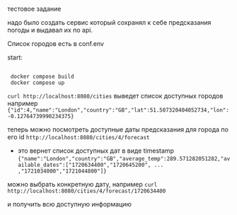 тестовое задание

надо было создать сервис который сохранял к себе предсказания погоды и выдавал их по api. 

Cписок городов есть в conf.env 

start:
```

 docker compose build
 docker compose up
```

 
 ```curl http://localhost:8080/cities```
 выведет список доступных городов например 
 ```{"id":4,"name":"London","country":"GB","lat":51.507320404052734,"lon":-0.12764739990234375}```

 теперь можно посмотреть доступные даты предсказания для города по его id
 ```http://localhost:8080/cities/4/forecast```
 - это вернет список доступных дат в виде timestamp
 ```{"name":"London","country":"GB","average_temp":289.571282051282,"available_dates":["1720634400","1720645200", ... ,"1721034000","1721044800"]}```

можно выбрать конкретную дату, например 
```curl http://localhost:8080/cities/4/forecast/1720634400```

и получить всю доступную информацию

